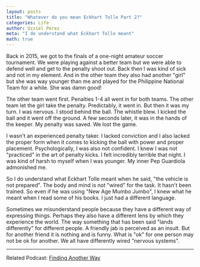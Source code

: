 ```yaml
---
layout: posts
title: "Whatever do you mean Eckhart Tolle Part 2?"
categories: Life
author: Uzziel Perez
meta: "I do understand what Eckhart Tolle meant"
math: true
---
```


Back in 2015, we got to the finals of a one-night amateur soccer tournament. We were playing against a better team but we were able to defend well and get to the penalty shoot out. Back then I was kind of sick and not in my element. And in the other team they also had another "girl" but she was way younger than me and played for the Philippine National Team for a while. She was damn good!

The other team went first. Penalties 1-4 all went in for both teams. The other team let the girl take the penalty. Predictably, it went in. But then it was my turn. I was nervous. I stood behind the ball. The whistle blew. I kicked the ball and it went off the ground. A few seconds later, it was in the hands of the keeper. My penalty was saved. We lost the game.

I wasn't an experienced penalty taker. I lacked conviction and I also lacked the proper form when it comes to kicking the ball with power and proper placement. Psychologically, I was also not confident. I knew I was not "practiced" in the art of penalty kicks. I felt incredibly terrible that night. I was kind of harsh to myself when I was younger. My inner Pep Guardiola admonished me.

So I do understand what Eckhart Tolle meant when he said, "the vehicle is not prepared". The body and mind is not "wired" for the task. It hasn't been trained. So even if he was using "New Age Mumbo Jumbo", I knew what he meant when I read some of his books. I just had a different language.

Sometimes we misunderstand people because they have a different way of expressing things. Perhaps they also have a different lens by which they experience the world. The way something that has been said "lands differently" for different people. A friendly jab is perceived as an insult. But for another friend it is nothing and is funny. What is "ok" for one person may not be ok for another. We all have differently wired "nervous systems".

--------
Related Podcast: [Finding Another Way](https://www.npr.org/programs/ted-radio-hour/904356771/finding-another-way?t=1632905501894)
